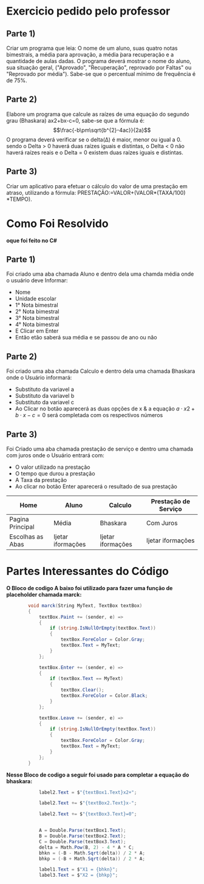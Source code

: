 # Exercicio pedido pelo professor

## Parte 1)
Criar um programa que leia: O nome de um aluno, suas quatro notas bimestrais, a média para aprovação, a média ́para recuperação e a quantidade de aulas dadas. O programa deverá mostrar o nome do aluno, sua situação geral, ("Aprovado", "Recuperação", reprovado por Faltas" ou "Reprovado por média"). Sabe-se que o percentual mínimo de frequência é de 75%. 

## Parte 2)
Elabore um programa que calcule as raízes de uma equação do segundo grau (Bhaskara) ax2+bx-c=0, sabe-se que a fórmula é: $$\frac{-b\pm\sqrt{b^{2}-4ac}}{2a}$$ O programa deverá verificar se o delta(Δ) é maior, menor ou igual a 0. sendo o Delta > 0 haverá duas raízes iguais e distintas, o Delta < 0 não haverá raízes reais e o Delta = 0 existem duas raízes iguais e distintas. 

## Parte 3)
Criar um aplicativo para efetuar o cálculo do valor de uma prestação em atraso, utilizando a fórmula: PRESTAÇÃO:=VALOR+(VALOR*(TAXA/100) *TEMPO).

# Como Foi Resolvido
**oque foi feito no C#**

## Parte 1)
Foi criado uma aba chamada Aluno e dentro dela uma chamda média onde o usuário deve Informar:

* Nome
* Unidade escolar
* 1° Nota bimestral
* 2° Nota bimestral
* 3° Nota bimestral
* 4° Nota bimestral
* E Clicar em Enter
* Então etão saberá sua média e se passou de ano ou não

## Parte 2)

Foi criado uma aba chamada Calculo e dentro dela uma chamada Bhaskara onde o Usuário informará:

* Substituto da variavel a
* Substituto da variavel b
* Substituto da variavel c
* Ao Clicar no botão aparecerá as duas opções de x & a equação $a \cdot x2+b \cdot x-c=0$ será completada com os respectivos números

## Parte 3)

Foi Criado uma aba chamada prestação de serviço e dentro uma chamada com juros onde o Usuário entrará com:

* O valor utilizado na prestação
* O tempo que durou a prestação
* A Taxa da prestação
* Ao clicar no botão Enter aparecerá o resultado de sua prestação





| Home | Aluno | Calculo | Prestação de Serviço |
| -------------------- | -------------------- | -------------------- | -------------------- |
| Pagina Principal | Média | Bhaskara | Com Juros |
| Escolhas as Abas | Ijetar iformações | Ijetar iformações | Ijetar iformações | 

# Partes Interessantes do Código

**O Bloco de codigo A baixo foi utilizado para fazer uma função de placeholder chamada marck:**
```C#
        void marck(String MyText, TextBox textBox)
        {
            textBox.Paint += (sender, e) =>
            {
                if (string.IsNullOrEmpty(textBox.Text))
                {
                    textBox.ForeColor = Color.Gray;
                    textBox.Text = MyText;
                }
            };

            textBox.Enter += (sender, e) =>
            {
                if (textBox.Text == MyText)
                {
                    textBox.Clear();
                    textBox.ForeColor = Color.Black;
                }
            };

            textBox.Leave += (sender, e) =>
            {
                if (string.IsNullOrEmpty(textBox.Text))
                {
                    textBox.ForeColor = Color.Gray;
                    textBox.Text = MyText;
                }
            };
        }
```
**Nesse Bloco de codigo a seguir foi usado para completar a equação do bhaskara:**
```C#
            label2.Text = $"{textBox1.Text}x2+";

            label2.Text += $"{textBox2.Text}x-";

            label2.Text += $"{textBox3.Text}=0";


            A = Double.Parse(textBox1.Text);
            B = Double.Parse(textBox2.Text);
            C = Double.Parse(textBox3.Text);
            delta = Math.Pow(B, 2) - 4 * A * C;
            bhkn = (-B - Math.Sqrt(delta)) / 2 * A;
            bhkp = (-B + Math.Sqrt(delta)) / 2 * A;

            label1.Text = $"X1 = {bhkn}";
            label3.Text = $"X2 = {bhkp}";
```
